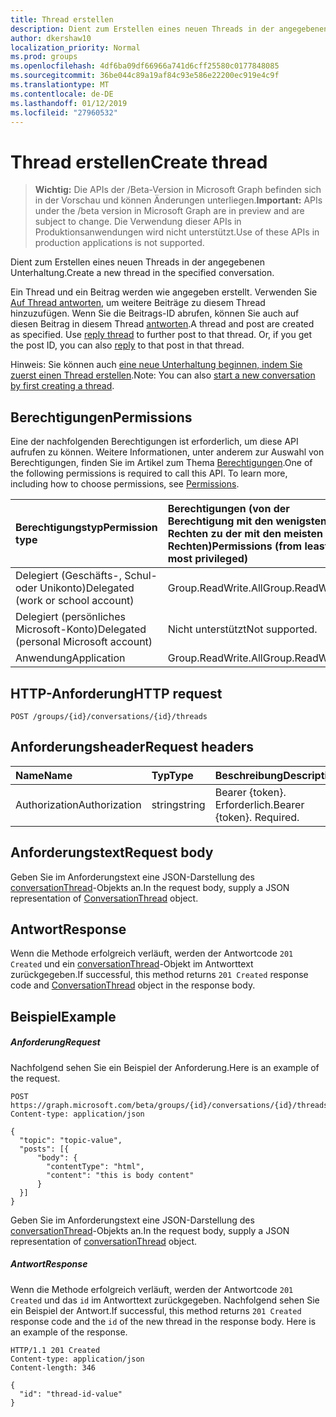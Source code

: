 ```yaml
---
title: Thread erstellen
description: Dient zum Erstellen eines neuen Threads in der angegebenen Unterhaltung.
author: dkershaw10
localization_priority: Normal
ms.prod: groups
ms.openlocfilehash: 4df6ba09df66966a741d6cff25580c0177848085
ms.sourcegitcommit: 36be044c89a19af84c93e586e22200ec919e4c9f
ms.translationtype: MT
ms.contentlocale: de-DE
ms.lasthandoff: 01/12/2019
ms.locfileid: "27960532"
---
```

# <a name="create-thread"></a><span data-ttu-id="7322e-103">Thread erstellen</span><span class="sxs-lookup"><span data-stu-id="7322e-103">Create thread</span></span>

> <span data-ttu-id="7322e-104">**Wichtig:** Die APIs der /Beta-Version in Microsoft Graph befinden sich in der Vorschau und können Änderungen unterliegen.</span><span class="sxs-lookup"><span data-stu-id="7322e-104">**Important:** APIs under the /beta version in Microsoft Graph are in preview and are subject to change.</span></span> <span data-ttu-id="7322e-105">Die Verwendung dieser APIs in Produktionsanwendungen wird nicht unterstützt.</span><span class="sxs-lookup"><span data-stu-id="7322e-105">Use of these APIs in production applications is not supported.</span></span>

<span data-ttu-id="7322e-106">Dient zum Erstellen eines neuen Threads in der angegebenen Unterhaltung.</span><span class="sxs-lookup"><span data-stu-id="7322e-106">Create a new thread in the specified conversation.</span></span>

<span data-ttu-id="7322e-p102">Ein Thread und ein Beitrag werden wie angegeben erstellt. Verwenden Sie [Auf Thread antworten](conversationthread-reply.md), um weitere Beiträge zu diesem Thread hinzuzufügen. Wenn Sie die Beitrags-ID abrufen, können Sie auch auf diesen Beitrag in diesem Thread [antworten](post-reply.md).</span><span class="sxs-lookup"><span data-stu-id="7322e-p102">A thread and post are created as specified. Use [reply thread](conversationthread-reply.md) to further post to that thread. Or, if you get the post ID, you can also [reply](post-reply.md) to that post in that thread.</span></span>

<span data-ttu-id="7322e-110">Hinweis: Sie können auch [eine neue Unterhaltung beginnen, indem Sie zuerst einen Thread erstellen](group-post-threads.md).</span><span class="sxs-lookup"><span data-stu-id="7322e-110">Note: You can also [start a new conversation by first creating a thread](group-post-threads.md).</span></span>

## <a name="permissions"></a><span data-ttu-id="7322e-111">Berechtigungen</span><span class="sxs-lookup"><span data-stu-id="7322e-111">Permissions</span></span>
<span data-ttu-id="7322e-p103">Eine der nachfolgenden Berechtigungen ist erforderlich, um diese API aufrufen zu können. Weitere Informationen, unter anderem zur Auswahl von Berechtigungen, finden Sie im Artikel zum Thema [Berechtigungen](/graph/permissions-reference).</span><span class="sxs-lookup"><span data-stu-id="7322e-p103">One of the following permissions is required to call this API. To learn more, including how to choose permissions, see [Permissions](/graph/permissions-reference).</span></span>

|<span data-ttu-id="7322e-114">Berechtigungstyp</span><span class="sxs-lookup"><span data-stu-id="7322e-114">Permission type</span></span>      | <span data-ttu-id="7322e-115">Berechtigungen (von der Berechtigung mit den wenigsten Rechten zu der mit den meisten Rechten)</span><span class="sxs-lookup"><span data-stu-id="7322e-115">Permissions (from least to most privileged)</span></span>              |
|:--------------------|:---------------------------------------------------------|
|<span data-ttu-id="7322e-116">Delegiert (Geschäfts-, Schul- oder Unikonto)</span><span class="sxs-lookup"><span data-stu-id="7322e-116">Delegated (work or school account)</span></span> | <span data-ttu-id="7322e-117">Group.ReadWrite.All</span><span class="sxs-lookup"><span data-stu-id="7322e-117">Group.ReadWrite.All</span></span>    |
|<span data-ttu-id="7322e-118">Delegiert (persönliches Microsoft-Konto)</span><span class="sxs-lookup"><span data-stu-id="7322e-118">Delegated (personal Microsoft account)</span></span> | <span data-ttu-id="7322e-119">Nicht unterstützt</span><span class="sxs-lookup"><span data-stu-id="7322e-119">Not supported.</span></span>    |
|<span data-ttu-id="7322e-120">Anwendung</span><span class="sxs-lookup"><span data-stu-id="7322e-120">Application</span></span> | <span data-ttu-id="7322e-121">Group.ReadWrite.All</span><span class="sxs-lookup"><span data-stu-id="7322e-121">Group.ReadWrite.All</span></span> |

## <a name="http-request"></a><span data-ttu-id="7322e-122">HTTP-Anforderung</span><span class="sxs-lookup"><span data-stu-id="7322e-122">HTTP request</span></span>
<!-- { "blockType": "ignored" } -->
```http
POST /groups/{id}/conversations/{id}/threads
```
## <a name="request-headers"></a><span data-ttu-id="7322e-123">Anforderungsheader</span><span class="sxs-lookup"><span data-stu-id="7322e-123">Request headers</span></span>
| <span data-ttu-id="7322e-124">Name</span><span class="sxs-lookup"><span data-stu-id="7322e-124">Name</span></span>       | <span data-ttu-id="7322e-125">Typ</span><span class="sxs-lookup"><span data-stu-id="7322e-125">Type</span></span> | <span data-ttu-id="7322e-126">Beschreibung</span><span class="sxs-lookup"><span data-stu-id="7322e-126">Description</span></span>|
|:---------------|:--------|:----------|
| <span data-ttu-id="7322e-127">Authorization</span><span class="sxs-lookup"><span data-stu-id="7322e-127">Authorization</span></span>  | <span data-ttu-id="7322e-128">string</span><span class="sxs-lookup"><span data-stu-id="7322e-128">string</span></span>  | <span data-ttu-id="7322e-p104">Bearer {token}. Erforderlich.</span><span class="sxs-lookup"><span data-stu-id="7322e-p104">Bearer {token}. Required.</span></span> |

## <a name="request-body"></a><span data-ttu-id="7322e-131">Anforderungstext</span><span class="sxs-lookup"><span data-stu-id="7322e-131">Request body</span></span>
<span data-ttu-id="7322e-132">Geben Sie im Anforderungstext eine JSON-Darstellung des [conversationThread](../resources/conversationthread.md)-Objekts an.</span><span class="sxs-lookup"><span data-stu-id="7322e-132">In the request body, supply a JSON representation of [ConversationThread](../resources/conversationthread.md) object.</span></span>

## <a name="response"></a><span data-ttu-id="7322e-133">Antwort</span><span class="sxs-lookup"><span data-stu-id="7322e-133">Response</span></span>

<span data-ttu-id="7322e-134">Wenn die Methode erfolgreich verläuft, werden der Antwortcode `201 Created` und ein [conversationThread](../resources/conversationthread.md)-Objekt im Antworttext zurückgegeben.</span><span class="sxs-lookup"><span data-stu-id="7322e-134">If successful, this method returns `201 Created` response code and [ConversationThread](../resources/conversationthread.md) object in the response body.</span></span>

## <a name="example"></a><span data-ttu-id="7322e-135">Beispiel</span><span class="sxs-lookup"><span data-stu-id="7322e-135">Example</span></span>
##### <a name="request"></a><span data-ttu-id="7322e-136">Anforderung</span><span class="sxs-lookup"><span data-stu-id="7322e-136">Request</span></span>
<span data-ttu-id="7322e-137">Nachfolgend sehen Sie ein Beispiel der Anforderung.</span><span class="sxs-lookup"><span data-stu-id="7322e-137">Here is an example of the request.</span></span>
<!-- {
  "blockType": "request",
  "name": "create_conversationthread_from_conversation"
}-->
```http
POST https://graph.microsoft.com/beta/groups/{id}/conversations/{id}/threads
Content-type: application/json

{
  "topic": "topic-value",
  "posts": [{
      "body": {
        "contentType": "html",
        "content": "this is body content"
      }
  }]
}
```
<span data-ttu-id="7322e-138">Geben Sie im Anforderungstext eine JSON-Darstellung des [conversationThread](../resources/conversationthread.md)-Objekts an.</span><span class="sxs-lookup"><span data-stu-id="7322e-138">In the request body, supply a JSON representation of [conversationThread](../resources/conversationthread.md) object.</span></span>
##### <a name="response"></a><span data-ttu-id="7322e-139">Antwort</span><span class="sxs-lookup"><span data-stu-id="7322e-139">Response</span></span>

<span data-ttu-id="7322e-p105">Wenn die Methode erfolgreich verläuft, werden der Antwortcode `201 Created` und das `id` im Antworttext zurückgegeben. Nachfolgend sehen Sie ein Beispiel der Antwort.</span><span class="sxs-lookup"><span data-stu-id="7322e-p105">If successful, this method returns `201 Created` response code and the `id` of the new thread in the response body. Here is an example of the response.</span></span>
<!-- {
  "blockType": "response",
  "truncated": true,
  "@odata.type": "microsoft.graph.conversationThread"
} -->
```http
HTTP/1.1 201 Created
Content-type: application/json
Content-length: 346

{
  "id": "thread-id-value"
}
```

<!-- uuid: 8fcb5dbc-d5aa-4681-8e31-b001d5168d79
2015-10-25 14:57:30 UTC -->
<!-- {
  "type": "#page.annotation",
  "description": "Create thread",
  "keywords": "",
  "section": "documentation",
  "tocPath": ""
}-->
